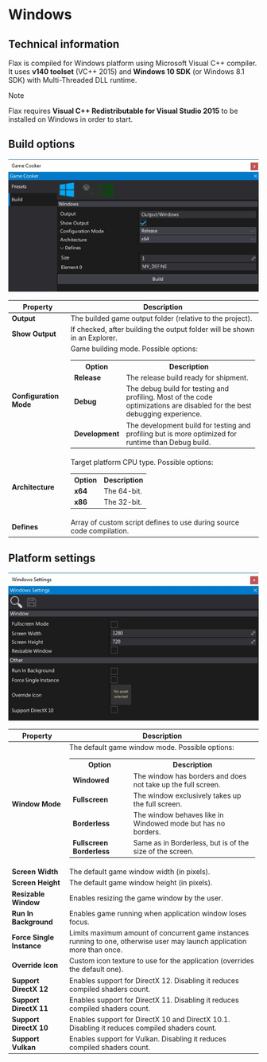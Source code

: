 # Windows

## Technical information

Flax is compiled for Windows platform using Microsoft Visual C++ compiler. It uses **v140 toolset** (VC\+\+ 2015) and **Windows 10 SDK** (or Windows 8.1 SDK) with Multi-Threaded DLL runtime.

> [!Note]
> Flax requires **Visual C++ Redistributable for Visual Studio 2015** to be installed on Windows in order to start.

## Build options

![Build Options](media/build-windows.jpg)

| Property | Description |
|--------|--------|
| **Output** | The builded game output folder (relative to the project). |
| **Show Output** | If checked, after building the output folder will be shown in an Explorer. |
| **Configuration Mode** | Game building mode. Possible options: <table><tbody><tr><th>Option</th><th>Description</th></tr><tr><td>**Release**</td><td>The release build ready for shipment.</td></tr><tr><td>**Debug**</td><td>The debug build for testing and profiling. Most of the code optimizations are disabled for the best debugging experience.</td></tr><tr><td>**Development**</td><td>The development build for testing and profiling but is more optimized for runtime than Debug build.</td></tr></tbody></table>|
| **Architecture** | Target platform CPU type. Possible options: <table><tbody><tr><th>Option</th><th>Description</th></tr><tr><td>**x64**</td><td>The 64-bit.</td></tr><tr><td>**x86**</td><td>The 32-bit.</td></tr></tbody></table>|
| **Defines** | Array of custom script defines to use during source code compilation. |

## Platform settings

![Settings](media/settings-windows.jpg)

| Property | Description |
|--------|--------|
| **Window Mode** | The default game window mode. Possible options: <table><tbody><tr><th>Option</th><th>Description</th></tr><tr><td>**Windowed**</td><td>The window has borders and does not take up the full screen.</td></tr><tr><td>**Fullscreen**</td><td>The window exclusively takes up the full screen.</td></tr><tr><td>**Borderless**</td><td>The window behaves like in Windowed mode but has no borders.</td></tr><tr><td>**Fullscreen Borderless**</td><td>Same as in Borderless, but is of the size of the screen.</td></tr></tbody></table> |
| **Screen Width** | The default game window width (in pixels). |
| **Screen Height** | The default game window height (in pixels). |
| **Resizable Window** | Enables resizing the game window by the user. |
| **Run In Background** | Enables game running when application window loses focus. |
| **Force Single Instance** | Limits maximum amount of concurrent game instances running to one, otherwise user may launch application more than once. |
| **Override Icon** | Custom icon texture to use for the application (overrides the default one). |
| **Support DirectX 12** | Enables support for DirectX 12. Disabling it reduces compiled shaders count. |
| **Support DirectX 11** | Enables support for DirectX 11. Disabling it reduces compiled shaders count. |
| **Support DirectX 10** | Enables support for DirectX 10 and DirectX 10.1. Disabling it reduces compiled shaders count. |
| **Support Vulkan** | Enables support for Vulkan. Disabling it reduces compiled shaders count. |

